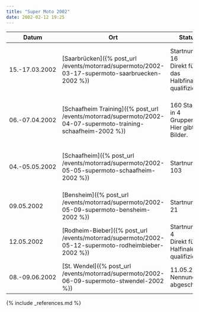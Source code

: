 ```yaml
---
title: "Super Moto 2002"
date: 2002-02-12 19:25
---
```


| Datum          | Ort                                                                                                                              | Status   | Klasse         | Info           |
| -------------- | -------------------------------------------------------------------------------------------------------------------------------- | -------- | -------------- | -------------- |
| 15.-17.03.2002 | [Saarbrücken]({% post_url /events/motorrad/supermoto/2002-03-17-supermoto-saarbruecken-2002 %}) | Startnummer 16<br/>Direkt für das Halbfinale qualifiziert | Amateure (Challenge) | Im Rahmen der [Intermoto 2002]{: target="_blank" rel="noopener noreferrer nofollow"} |
| 06.-07.04.2002 | [Schaafheim Training]({% post_url /events/motorrad/supermoto/2002-04-07-supermoto-training-schaafheim-2002 %}) | 160 Starter in 4 Gruppen.<br/>Hier gibts Bilder. |  -  | [MSC Wartturm]{: target="_blank" rel="noopener noreferrer nofollow"} |
| 04.-05.05.2002 | [Schaafheim]({% post_url /events/motorrad/supermoto/2002-05-05-supermoto-schaafheim-2002 %}) | Startnummer 103 | Open/CUP DM | [MSC Wartturm]{: target="_blank" rel="noopener noreferrer nofollow"} |
| 09.05.2002     | [Bensheim]({% post_url /events/motorrad/supermoto/2002-05-09-supermoto-bensheim-2002 %}) | Startnummer 21 | Amateure (Challenge) |  -  |
| 12.05.2002     | [Rodheim-Bieber]({% post_url /events/motorrad/supermoto/2002-05-12-supermoto-rodheimbieber-2002 %}) | Startnummer 4<br/>Direkt fürs Halfinale qualifiziert | Amateure (Challenge) |  -  |
| 08.-09.06.2002 | [St. Wendel]({% post_url /events/motorrad/supermoto/2002-06-09-supermoto-stwendel-2002 %}) | 11.05.2002 Nennung abgeschickt | Amateure (Challenge) |  -  |

{% include _references.md %}

